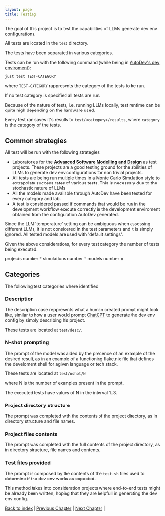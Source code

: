 ```yaml
---
layout: page
title: Testing
---
```


The goal of this project is to test the capabilities of LLMs generate dev env configurations.

All tests are located in the `test` directory.

The tests have been separated in various categories.

Tests can be run with the following command (while being in [AutoDev's dev enviroment](./architectural-design.md#Development)):

```sh
just test TEST-CATEGORY
```

where `TEST-CATEGORY` rappresents the category of the tests to be run.

If no test category is specified all tests are run.

Because of the nature of tests, i.e. running LLMs locally, test runtime can be quite high depending on the hardware used.

Every test ran saves it's results to `test/<category>/results`, where `category` is the category of the tests.

## Common strategies

All test will be run with the following strategies:

- Laboratories for the [__Advanced Software Modelling and Design__](https://www.unibo.it/it/studiare/insegnamenti-competenze-trasversali-moocs/insegnamenti/insegnamento/2025/483706) as test projects. These projects are a good testing ground for the abilities of LLMs to generate dev env configurations for non trivial projects.
- All tests are being run multiple times in a Monte Carlo Simulation style to extrapolate success rates of various tests. This is necessary due to the stochastic nature of LLMs.
- All the models made available through AutoDev have been tested for every category and lab.
- A test is considered passed if commands that would be run in the development workflow execute correctly in the development enviroment obtained from the configuration AutoDev generated.

Since the LLM 'temperature' setting can be ambiguous when assessing different LLMs, it is not considered in the test parameters and it is simply ignored. All tested models are used with 'default settings'.

Given the above considerations, for every test category the number of tests being executed:

projects number * simulations number * models number = 

<!-- TODO write here how many tests have been run in the end. Consider if this number should be calculated this way, or if the number of simulations should be removed from equation -->

<!-- 10 labs -->


## Categories

The following test categories where identified.

### Description

The description case reppresents what a human created prompt might look like, similar to how a user would prompt [ChatGPT](https://chatgpt.com/) to generate the dev env config by simply describing his project.

These tests are located at `test/desc/`.

### N-shot prompting

The prompt of the model was aided by the precence of an example of the desired result, as in an example of a functioning flake.nix file that defines the develoment shell for agiven language or tech stack.

These tests are located at `test/nshot/N`

where N is the number of examples present in the prompt.

The executed tests have values of N in the interval 1..3.

### Project directory structure

The prompt was completed with the contents of the project directory, as in directory structure and file names.

### Project files contents

The prompt was completed with the full contents of the project directory, as in directory structure, file names and contents.

### Test files provided

The prompt is composed by the contents of the `test.sh` files used to determine if the dev env works as expected.

This method takes into consideration projects where end-to-end tests might be already been written, hoping that they are helpfull in generating the dev env config.

<!-- TODO checkout this for prompt engeneering: https://www.promptingguide.ai/ -->

[Back to index](./index.md) |
[Previous Chapter](./implementation.md) |
[Next Chapter](./conclusion.md) |

